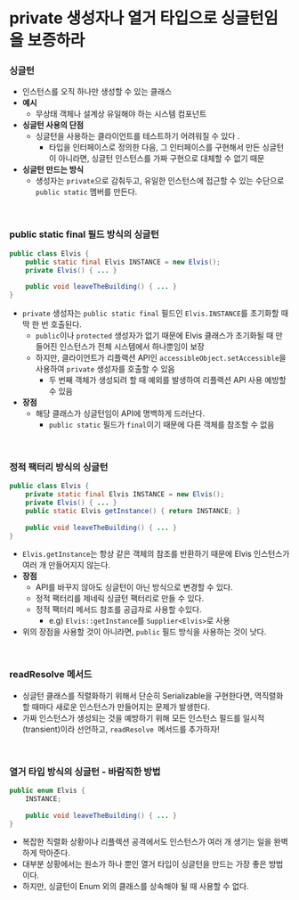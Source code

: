# private 생성자나 열거 타입으로 싱글턴임을 보증하라

### 싱글턴

* 인스턴스를 오직 하나만 생성할 수 있는 클래스
* **예시**
  * 무상태 객체나 설계상 유일해야 하는 시스템 컴포넌트
* **싱글턴 사용의 단점**
  * 싱글턴을 사용하는 클라이언트를 테스트하기 어려워질 수 있다 .
    * 타입을 인터페이스로 정의한 다음, 그 인터페이스를 구현해서 만든 싱글턴이 아니라면, 싱글턴 인스턴스를 가짜 구현으로 대체할 수 없기 때문
* **싱글턴 만드는 방식**
  * 생성자는 `private`으로 감춰두고, 유일한 인스턴스에 접근할 수 있는 수단으로 `public static` 멤버를 만든다.



<br>

### public static final 필드 방식의 싱글턴

```java
public class Elvis {
    public static final Elvis INSTANCE = new Elvis();
    private Elvis() { ... }
    
    public void leaveTheBuilding() { ... }
}
```

* `private` 생성자는 `public static final` 필드인 `Elvis.INSTANCE`를 초기화할 때 딱 한 번 호출된다.
  * `public`이나 `protected` 생성자가 없기 때문에 Elvis 클래스가 초기화될 때 만들어진 인스턴스가 전체 시스템에서 하나뿐임이 보장
  * 하지만, 클라이언트가 리플랙션 API인 `accessibleObject.setAccessible`을 사용하여 `private` 생성자를 호출할 수 있음
    * 두 번째 객체가 생성되려 할 때 예외를 발생하여 리플랙션 API 사용 예방할 수 있음
* **장점**
  * 해당 클래스가 싱글턴임이 API에 명백하게 드러난다.
    * `public static` 필드가 `final`이기 때문에 다른 객체를 참조할 수 없음

<br>

### 정적 팩터리 방식의 싱글턴

```java
public class Elvis {
    private static final Elvis INSTANCE = new Elvis();
    private Elvis() { ... }
    public static Elvis getInstance() { return INSTANCE; }
    
    public void leaveTheBuilding() { ... }
}
```

* `Elvis.getInstance`는 항상 같은 객체의 참조를 반환하기 때문에 Elvis 인스턴스가 여러 개 만들어지지 않는다. 
* **장점**
  * API를 바꾸지 않아도 싱글턴이 아닌 방식으로 변경할 수 있다.
  * 정적 팩터리를 제네릭 싱글턴 팩터리로 만들 수 있다.
  * 정적 팩터리 메서드 참조를 공급자로 사용할 수있다.
    * e.g) `Elvis::getInstance`를 `Supplier<Elvis>`로 사용
* 위의 장점을 사용할 것이 아니라면, `public` 필드 방식을 사용하는 것이 낫다.

<br>



### readResolve 메서드

* 싱글턴 클래스를 직렬화하기 위해서 단순히 Serializable을 구현한다면, 역직렬화할 때마다 새로운 인스턴스가 만들어지는 문제가 발생한다.
* 가짜 인스턴스가 생성되는 것을 예방하기 위해 모든 인스턴스 필드를 일시적(transient)이라 선언하고, `readResolve `메서드를 추가하자!




<br>

### 열거 타입 방식의 싱글턴 - 바람직한 방법

```java
public enum Elvis {
    INSTANCE;
    
    public void leaveTheBuilding() { ... }
}
```

* 복잡한 직렬화 상황이나 리플렉션 공격에서도 인스턴스가 여러 개 생기는 일을 완벽하게 막아준다.
* 대부분 상황에서는 원소가 하나 뿐인 열거 타입이 싱글턴을 만드는 가장 좋은 방법이다.
* 하지만, 싱글턴이 Enum 외의 클래스를 상속해야 될 때 사용할 수 없다.
